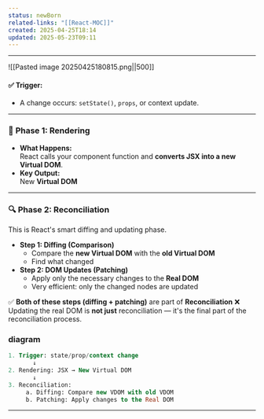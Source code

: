 ```yaml
---
status: newBorn
related-links: "[[React-MOC]]"
created: 2025-04-25T18:14
updated: 2025-05-23T09:11
---
```

---

![[Pasted image 20250425180815.png||500]]



#### ✅ **Trigger:**

- A change occurs: `setState()`, `props`, or context update.

---

### 🎨 **Phase 1: Rendering**

- **What Happens:**  
    React calls your component function and **converts JSX into a new Virtual DOM**.
- **Key Output:**  
    New **Virtual DOM**

---

### 🔍 **Phase 2: Reconciliation**

This is React's smart diffing and updating phase.

- **Step 1: Diffing (Comparison)**
    - Compare the **new Virtual DOM** with the **old Virtual DOM**
    - Find what changed
- **Step 2: DOM Updates (Patching)**
    - Apply only the necessary changes to the **Real DOM**
    - Very efficient: only the changed nodes are updated

✅ **Both of these steps (diffing + patching)** are part of **Reconciliation**
❌ Updating the real DOM is **not just** reconciliation — it's the final part of the reconciliation process.

### diagram

```sql
1. Trigger: state/prop/context change
       ↓
2. Rendering: JSX → New Virtual DOM
       ↓
3. Reconciliation:
     a. Diffing: Compare new VDOM with old VDOM
     b. Patching: Apply changes to the Real DOM
```

---
